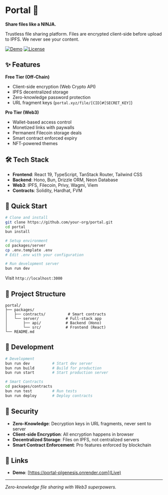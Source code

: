 # Portal 🥷

**Share files like a NINJA.**

Trustless file sharing platform. Files are encrypted client-side before upload to IPFS. We never see your content.

[![Demo](https://img.shields.io/badge/Demo-Live-brightgreen)](https://fblsd54i.pinit.eth.limo)
[![License](https://img.shields.io/badge/License-MIT-blue.svg)](LICENSE)

## ✨ Features

**Free Tier (Off-Chain)**
- Client-side encryption (Web Crypto API)
- IPFS decentralized storage
- Zero-knowledge password protection
- URL fragment keys (`portal.xyz/file/[CID]#[SECRET_KEY]`)

**Pro Tier (Web3)**
- Wallet-based access control
- Monetized links with paywalls
- Permanent Filecoin storage deals
- Smart contract enforced expiry
- NFT-powered themes

## 🛠 Tech Stack

- **Frontend**: React 19, TypeScript, TanStack Router, Tailwind CSS
- **Backend**: Hono, Bun, Drizzle ORM, Neon Database
- **Web3**: IPFS, Filecoin, Privy, Wagmi, Viem
- **Contracts**: Solidity, Hardhat, FVM

## 🚀 Quick Start

```bash
# Clone and install
git clone https://github.com/your-org/portal.git
cd portal
bun install

# Setup environment
cd packages/server
cp .env.template .env
# Edit .env with your configuration

# Run development server
bun run dev
```

Visit `http://localhost:3000`

## 📁 Project Structure

```
portal/
├── packages/
│   ├── contracts/          # Smart contracts
│   └── server/            # Full-stack app
│       ├── api/           # Backend (Hono)
│       └── src/           # Frontend (React)
└── README.md
```

## 🔧 Development

```bash
# Development
bun run dev          # Start dev server
bun run build        # Build for production
bun run start        # Start production server

# Smart Contracts
cd packages/contracts
bun run test         # Run tests
bun run deploy       # Deploy contracts
```

## 🔐 Security

- **Zero-Knowledge**: Decryption keys in URL fragments, never sent to server
- **Client-side Encryption**: All encryption happens in browser
- **Decentralized Storage**: Files on IPFS, not centralized servers
- **Smart Contract Enforcement**: Pro features enforced by blockchain

## 🔗 Links

- **Demo**: [https://portal-plgenesis.onrender.com](Live)

---

*Zero-knowledge file sharing with Web3 superpowers.*
